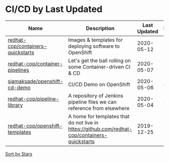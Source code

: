 # CI/CD by Last Updated

Name | Description | Last Updated | Stars 
--- | --- | --- | --- 
[redhat-cop/containers-quickstarts](https://github.com/redhat-cop/containers-quickstarts) | Images & templates for deploying software to OpenShift | 2020-05-12 | 166 
[redhat-cop/container-pipelines](https://github.com/redhat-cop/container-pipelines) | Let's get the ball rolling on some Container-driven CI & CD | 2020-05-07 | 105 
[siamaksade/openshift-cd-demo](https://github.com/siamaksade/openshift-cd-demo) | CI/CD Demo on OpenShift | 2020-05-06 | 426 
[redhat-cop/pipeline-library](https://github.com/redhat-cop/pipeline-library) | A repository of Jenkins pipeline files we can reference from elsewhere | 2020-05-04 | 38 
[redhat-cop/openshift-templates](https://github.com/redhat-cop/openshift-templates) | A home for templates that do not live in https://github.com/redhat-cop/containers-quickstarts | 2019-12-25 | 19 

[Sort by Stars](CI_CD.Stars.md)